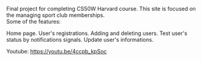 Final project for completing CS50W Harvard course.
This site is focused on the managing sport club memberships.\
Some of the features:

 Home page.
 User's registrations.
 Adding and deleting users.
 Test user's status by notifications signals.
 Update user's informations.

 Youtube: https://youtu.be/4ccpb_kpSoc
